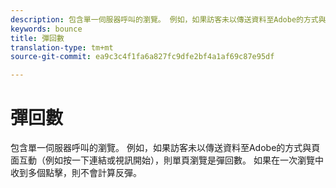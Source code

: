 ```yaml
---
description: 包含單一伺服器呼叫的瀏覽。 例如，如果訪客未以傳送資料至Adobe的方式與頁面互動（例如按一下連結或視訊開始），則單頁瀏覽是彈回數。 如果在一次瀏覽中收到多個點擊，則不會計算反彈。
keywords: bounce
title: 彈回數
translation-type: tm+mt
source-git-commit: ea9c3c4f1fa6a827fc9dfe2bf4a1af69c87e95df

---
```



# 彈回數

包含單一伺服器呼叫的瀏覽。 例如，如果訪客未以傳送資料至Adobe的方式與頁面互動（例如按一下連結或視訊開始），則單頁瀏覽是彈回數。 如果在一次瀏覽中收到多個點擊，則不會計算反彈。

